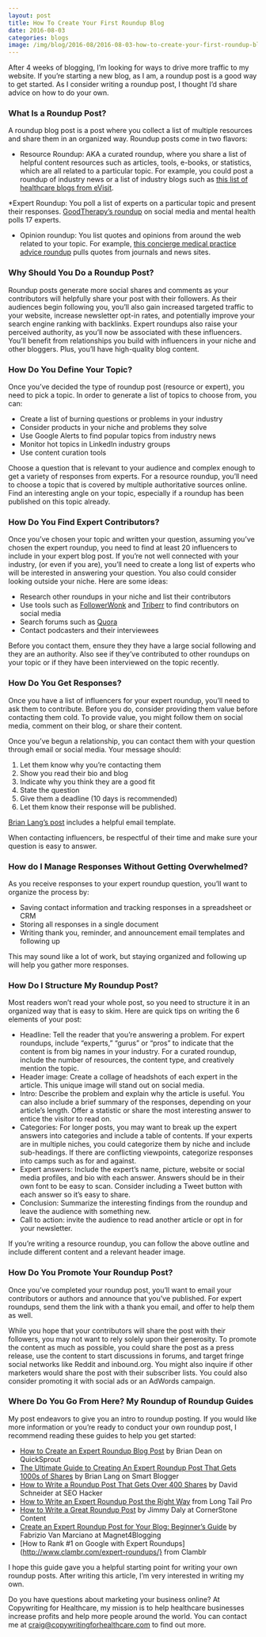 ```yaml
--- 
layout: post
title: How To Create Your First Roundup Blog
date: 2016-08-03
categories: blogs
image: /img/blog/2016-08/2016-08-03-how-to-create-your-first-roundup-blog.png
---
```



After 4 weeks of blogging, I’m looking for ways to drive more traffic to my website. If you’re starting a new blog, as I am, a roundup post is a good way to get started. As I consider writing a roundup post, I thought I’d share advice on how to do your own.

### What Is a Roundup Post?

A roundup blog post is a post where you collect a list of multiple resources and share them in an organized way. Roundup posts come in two flavors:

* Resource Roundup: AKA a curated roundup, where you share a list of helpful content resources such as articles, tools, e-books, or statistics, which are all related to a particular topic. For example, you could post a roundup of industry news or a list of industry blogs such as [this list of healthcare blogs from eVisit](https://evisit.com/top-100-healthcare-blogs-2016-edition/).

*Expert Roundup: You poll a list of experts on a particular topic and present their responses. [GoodTherapy’s roundup](http://www.goodtherapy.org/blog/topic-expert-roundup-are-social-media-bad-for-mental-health-0709135) on social media and mental health polls 17 experts.
* Opinion roundup: You list quotes and opinions from around the web related to your topic. For example, [this concierge medical practice advice roundup](https://evisit.com/the-new-medical-practice-checklist-expert-advice-roundup/) pulls quotes from journals and news sites. 

### Why Should You Do a Roundup Post?

Roundup posts generate more social shares and comments as your contributors will helpfully share your post with their followers. As their audiences begin following you, you’ll also gain increased targeted traffic to your website, increase newsletter opt-in rates, and potentially improve your search engine ranking with backlinks. Expert roundups also raise your perceived authority, as you’ll now be associated with these influencers. You’ll benefit from relationships you build with influencers in your niche and other bloggers. Plus, you’ll have high-quality blog content.

### How Do You Define Your Topic?

Once you’ve decided the type of roundup post (resource or expert), you need to pick a topic. In order to generate a list of topics to choose from, you can:

* Create a list of burning questions or problems in your industry
* Consider products in your niche and problems they solve
* Use Google Alerts to find popular topics from industry news
* Monitor hot topics in LinkedIn industry groups
* Use content curation tools

Choose a question that is relevant to your audience and complex enough to get a variety of responses from experts. For a resource roundup, you’ll need to choose a topic that is covered by multiple authoritative sources online. Find an interesting angle on your topic, especially if a roundup has been published on this topic already.

### How Do You Find Expert Contributors?

Once you’ve chosen your topic and written your question, assuming you’ve chosen the expert roundup, you need to find at least 20 influencers to include in your expert blog post. If you’re not well connected with your industry, (or even if you are), you’ll need to create a long list of experts who will be interested in answering your question. You also could consider looking outside your niche. Here are some ideas:

* Research other roundups in your niche and list their contributors
* Use tools such as [FollowerWonk](https://moz.com/followerwonk/) and [Triberr](http://triberr.com/) to find contributors on social media
* Search forums such as [Quora](https://www.quora.com/) 
* Contact podcasters and their interviewees

Before you contact them, ensure they they have a large social following and they are an authority. Also see if they’ve contributed to other roundups on your topic or if they have been interviewed on the topic recently.


### How Do You Get Responses?

Once you have a list of influencers for your expert roundup, you’ll need to ask them to contribute. Before you do, consider providing them value before contacting them cold. To provide value, you might follow them on social media, comment on their blog, or share their content. 

Once you’ve begun a relationship, you can contact them with your question through email or social media. Your message should:

1. Let them know why you’re contacting them
2. Show you read their bio and blog
3. Indicate why you think they are a good fit
4. State the question
5. Give them a deadline (10 days is recommended)
6. Let them know their response will be published.

[Brian Lang’s post](https://smartblogger.com/expert-roundup/) includes a helpful email template. 

When contacting influencers, be respectful of their time and make sure your question is easy to answer.

### How do I Manage Responses Without Getting Overwhelmed?

As you receive responses to your expert roundup question, you’ll want to organize the process by:

* Saving contact information and tracking responses in a spreadsheet or CRM
* Storing all responses in a single document
* Writing thank you, reminder, and announcement email templates and following up

This may sound like a lot of work, but staying organized and following up will help you gather more responses.

### How Do I Structure My Roundup Post?

Most readers won’t read your whole post, so you need to structure it in an organized way that is easy to skim. Here are quick tips on writing the 6 elements of your post:

* Headline: Tell the reader that you’re answering a problem. For expert roundups, include “experts,” “gurus” or “pros” to indicate that the content is from big names in your industry. For a curated roundup, include the number of resources, the content type, and creatively mention the topic.
* Header image: Create a collage of headshots of each expert in the article. This unique image will stand out on social media.
* Intro: Describe the problem and explain why the article is useful. You can also include a brief summary of the responses, depending on your article’s length. Offer a statistic or share the most interesting answer to entice the visitor to read on.
* Categories: For longer posts, you may want to break up the expert answers into categories and include a table of contents. If your experts are in multiple niches, you could categorize them by niche and include sub-headings. If there are conflicting viewpoints, categorize responses into camps such as for and against.
* Expert answers: Include the expert’s name, picture, website or social media profiles, and bio with each answer. Answers should be in their own font to be easy to scan. Consider including a Tweet button with each answer so it’s easy to share.
* Conclusion: Summarize the interesting findings from the roundup and leave the audience with something new.
* Call to action: invite the audience to read another article or opt in for your newsletter.

If you’re writing a resource roundup, you can follow the above outline and include different content and a relevant header image.

### How Do You Promote Your Roundup Post?

Once you’ve completed your roundup post, you’ll want to email your contributors or authors and announce that you’ve published. For expert roundups, send them the link with a thank you email, and offer to help them as well. 

While you hope that your contributors will share the post with their followers, you may not want to rely solely upon their generosity. To promote the content as much as possible, you could share the post as a press release, use the content to start discussions in forums, and target fringe social networks like Reddit and inbound.org. You might also inquire if other marketers would share the post with their subscriber lists. You could also consider promoting it with social ads or an AdWords campaign.

### Where Do You Go From Here? My Roundup of Roundup Guides

My post endeavors to give you an intro to roundup posting. If you would like more information or you’re ready to conduct your own roundup post, I recommend reading these guides to help you get started:

* [How to Create an Expert Roundup Blog Post](https://www.quicksprout.com/university/how-to-create-an-expert-roundup-blog-post/) by Brian Dean on QuickSprout
* [The Ultimate Guide to Creating An Expert Roundup Post That Gets 1000s of Shares](https://smartblogger.com/expert-roundup/) by Brian Lang on Smart Blogger
* [How to Write a Roundup Post That Gets Over 400 Shares](https://seo-hacker.com/write-roundup-post-400-shares) by David Schneider at SEO Hacker
* [How to Write an Expert Roundup Post the Right Way](http://www.longtailpro.com/how-to-write-an-expert-roundup-post-the-right-way/) from Long Tail Pro
* [How to Write a Great Roundup Post](http://www.cornerstonecontent.com/how-to-write-a-great-roundup-post/) by Jimmy Daly at CornerStone Content
* [Create an Expert Roundup Post for Your Blog: Beginner’s Guide](http://www.magnet4blogging.net/create-expert-roundup-post/) by Fabrizio Van Marciano at Magnet4Blogging
* [How to Rank #1 on Google with Expert Roundups](http://www.clambr.com/expert-roundups/} from Clamblr 

I hope this guide gave you a helpful starting point for writing your own roundup posts. After writing this article, I’m very interested in writing my own. 

Do you have questions about marketing your business online? At Copywriting for Healthcare, my mission is to help healthcare businesses increase profits and help more people around the world. You can contact me at craig@copywritingforhealthcare.com to find out more. 